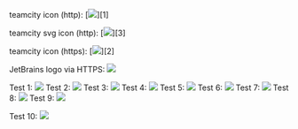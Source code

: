 teamcity icon (http): [![](http://teamcity.jetbrains.com/app/rest/builds/buildType:(id:Sandbox_YaegorTest)/statusIcon)][1]

teamcity svg icon (http): [![](http://teamcity.jetbrains.com/app/rest/builds/buildType:(id:Sandbox_YaegorTest)/statusIcon.svg)][3]

teamcity icon (https): [![](https://teamcity.jetbrains.com/app/rest/builds/buildType:(id:Sandbox_YaegorTest)/statusIcon)][2]

JetBrains logo via HTTPS: ![](https://www.jetbrains.com/_assets/shared/favicons/apple-touch-icon-180x180.png)

  [1]: http://teamcity.jetbrains.com/app/rest/builds/buildType:(id:Sandbox_YaegorTest)/statusIcon
  [2]: https://teamcity.jetbrains.com/app/rest/builds/buildType:(id:Sandbox_YaegorTest)/statusIcon
  [3]: http://teamcity.jetbrains.com/app/rest/builds/buildType:(id:Sandbox_YaegorTest)/statusIcon.svg
  
  

Test 1: ![](http://teamcity.jetbrains.com/app/rest/builds/buildType:(id:Sandbox_YaegorTest),start:0/statusIcon)
Test 2: ![](http://teamcity.jetbrains.com/app/rest/builds/buildType:(id:Sandbox_YaegorTest),start:0,personal:false/statusIcon)
Test 3: ![](https://teamcity.jetbrains.com/app/rest/builds/buildType:(id:Sandbox_YaegorTest),start:0/statusIcon)
Test 4: ![](https://teamcity.jetbrains.com/app/rest/builds/buildType:(id:Sandbox_YaegorTest),start:0,personal:false,canceled:false/statusIcon)
Test 5: ![](https://teamcity.jetbrains.com/app/rest/builds/buildType:(id:Sandbox_YaegorTest),start:0,personal:false,canceled:false,branch:(default:true)/statusIcon)
Test 6: ![](https://teamcity.jetbrains.com/app/rest/builds/buildType:(id:Sandbox_YaegorTest),start:0,personal:false,canceled:false,branch:(default:any)/statusIcon)
Test 7: ![](https://teamcity.jetbrains.com/app/rest/builds/buildType:(id:Sandbox_YaegorTest),count:2/statusIcon)
Test 8: ![](https://teamcity.jetbrains.com/app/rest/builds/buildType:(id:Sandbox_YaegorTest),count:3/statusIcon)
Test 9: ![](https://teamcity.jetbrains.com/app/rest/builds/buildType:(id:Sandbox_YaegorTest),count:4/statusIcon)


Test 10: ![](https://teamcity.jetbrains.com/app/rest/builds/buildType:(id:bt452),count:4/statusIcon)
